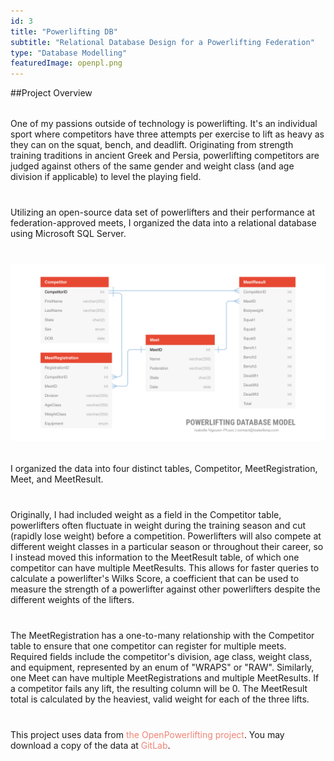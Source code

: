 ```yaml
---
id: 3
title: "Powerlifting DB"
subtitle: "Relational Database Design for a Powerlifting Federation"
type: "Database Modelling"
featuredImage: openpl.png
---
```


<style>
    .body {
        margin: 2rem auto 2.5rem;
    }

    .link {
        padding: 0;
        text-decoration: none;
        color: #ef8576;
        transition: color 0.5s ease;
    }

    .link:hover {
        color: #E74832;
    }
</style>

##Project Overview

<p class="body">One of my passions outside of technology is powerlifting. It's an individual sport where competitors have three attempts per exercise to lift as heavy as they can on the squat, bench, and deadlift. Originating from strength training traditions in ancient Greek and Persia, powerlifting competitors are judged against others of the same gender and weight class (and age division if applicable) to level the playing field.</p>

<p class="body">Utilizing an open-source data set of powerlifters and their performance at federation-approved meets, I organized the data into a relational database using Microsoft SQL Server.</p>

![Powerlifting Database Model](dbmodel.png)

<p class="body">I organized the data into four distinct tables, Competitor, MeetRegistration, Meet, and MeetResult.</p>

<p class="body">Originally, I had included weight as a field in the Competitor table, powerlifters often fluctuate in weight during the training season and cut (rapidly lose weight) before a competition. Powerlifters will also compete at different weight classes in a particular season or throughout their career, so I instead moved this information to the MeetResult table, of which one competitor can have multiple MeetResults. This allows for faster queries to calculate a powerlifter's Wilks Score, a coefficient that can be used to measure the strength of a powerlifter against other powerlifters despite the different weights of the lifters.</p>

<p class="body">The MeetRegistration has a one-to-many relationship with the Competitor table to ensure that one competitor can register for multiple meets. Required fields include the competitor's division, age class, weight class, and equipment, represented by an enum of "WRAPS" or "RAW". Similarly, one Meet can have multiple MeetRegistrations and multiple MeetResults. If a competitor fails any lift, the resulting column will be 0. The MeetResult total is calculated by the heaviest, valid weight for each of the three lifts.
</p>


<p class="body">This project uses data from <a href="https://www.openpowerlifting.org" class="link">the OpenPowerlifting project</a>. You may download a copy of the data at <a href="https://gitlab.com/openpowerlifting/opl-data" class="link">GitLab</a>.</p>